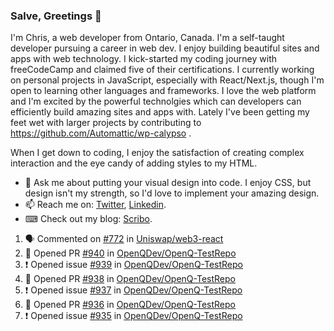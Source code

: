 ### Salve, Greetings 👋

I'm Chris, a web developer from Ontario, Canada. I'm a self-taught developer pursuing a career in web dev. I enjoy building beautiful sites and apps with web technology.
I kick-started my coding journey with freeCodeCamp and claimed five of their certifications.  I currently working on personal projects in JavaScript, especially with React/Next.js, though I'm open to learning other languages and frameworks. I love the web platform and I'm excited by the powerful technolgies which can developers can efficiently build amazing sites and apps with. Lately I've been getting my feet wet with larger projects by contributing to https://github.com/Automattic/wp-calypso .

When I get down to coding, I enjoy the satisfaction of creating complex interaction and the eye candy of adding styles to my HTML. 

- 💬 Ask me about putting your visual design into code. I enjoy CSS, but design isn't my strength, so I'd love to implement your amazing design.
- 📫 Reach me on: [Twitter](https://twitter.com/Christo28120856), [Linkedin](https://www.linkedin.com/in/christopher-stevers-07b9a5204/).
- ⌨ Check out my blog: [Scribo](https://christopherstevers.cf).
<!--
**Christopher-Stevers/Christopher-Stevers** is a ✨ _special_ ✨ repository because its `README.md` (this file) appears on your GitHub profile.

Here are some ideas to get you started:

- 🔭 I’m currently working on ...
- 🌱 I’m currently learning ...
- 👯 I’m looking to collaborate on ...
- 🤔 I’m looking for help with ...
- 😄 Pronouns: ...
- ⚡ Fun fact: ...
-->

<!--START_SECTION:activity-->
1. 🗣 Commented on [#772](https://github.com/Uniswap/web3-react/issues/772) in [Uniswap/web3-react](https://github.com/Uniswap/web3-react)
2. 💪 Opened PR [#940](https://github.com/OpenQDev/OpenQ-TestRepo/pull/940) in [OpenQDev/OpenQ-TestRepo](https://github.com/OpenQDev/OpenQ-TestRepo)
3. ❗️ Opened issue [#939](https://github.com/OpenQDev/OpenQ-TestRepo/issues/939) in [OpenQDev/OpenQ-TestRepo](https://github.com/OpenQDev/OpenQ-TestRepo)
4. 💪 Opened PR [#938](https://github.com/OpenQDev/OpenQ-TestRepo/pull/938) in [OpenQDev/OpenQ-TestRepo](https://github.com/OpenQDev/OpenQ-TestRepo)
5. ❗️ Opened issue [#937](https://github.com/OpenQDev/OpenQ-TestRepo/issues/937) in [OpenQDev/OpenQ-TestRepo](https://github.com/OpenQDev/OpenQ-TestRepo)
6. 💪 Opened PR [#936](https://github.com/OpenQDev/OpenQ-TestRepo/pull/936) in [OpenQDev/OpenQ-TestRepo](https://github.com/OpenQDev/OpenQ-TestRepo)
7. ❗️ Opened issue [#935](https://github.com/OpenQDev/OpenQ-TestRepo/issues/935) in [OpenQDev/OpenQ-TestRepo](https://github.com/OpenQDev/OpenQ-TestRepo)
<!--END_SECTION:activity-->
